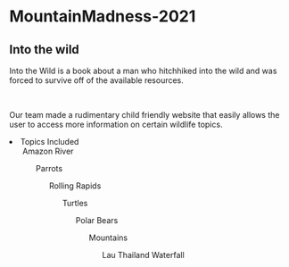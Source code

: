 # MountainMadness-2021
<html>
<head>

</head>
<body onload = "write()">
<div class="container">
<div class="main">
	<h2>Into the wild</h2>
	<p>Into the Wild is a book about a man who hitchhiked into the wild and was forced to survive off of the available resources. </p>
	</br>
	<p>Our team made a rudimentary child friendly website that easily allows the user to access more information on certain wildlife topics.</p>
	<li>Topics Included
		<ul>Amazon River
		<ul>Parrots
		<ul>Rolling Rapids
		<ul>Turtles
		<ul>Polar Bears
		<ul>Mountains
		<ul>Lau Thailand Waterfall	
		</li>
	

</div>
</div>
</body>
</html>
